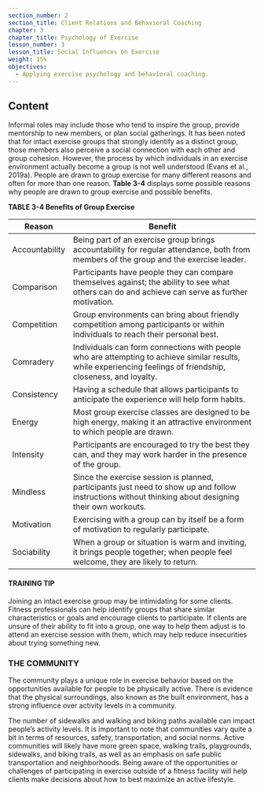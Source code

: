 ```yaml
---
section_number: 2
section_title: Client Relations and Behavioral Coaching
chapter: 3
chapter_title: Psychology of Exercise
lesson_number: 3
lesson_title: Social Influences on Exercise
weight: 15%
objectives:
  - Applying exercise psychology and behavioral coaching.
---
```


## Content
Informal roles may include those who tend to inspire the group, provide mentorship to new members, or plan social gatherings. It has been noted that for intact exercise groups that strongly identify as a distinct group, those members also perceive a social connection with each other and group cohesion. However, the process by which individuals in an exercise environment actually become a group is not well understood (Evans et al., 2019a). People are drawn to group exercise for many different reasons and often for more than one reason. **Table 3-4** displays some possible reasons why people are drawn to group exercise and possible benefits.

**TABLE 3-4 Benefits of Group Exercise**

| Reason | Benefit |
|---|---|
| Accountability | Being part of an exercise group brings accountability for regular attendance, both from members of the group and the exercise leader. |
| Comparison | Participants have people they can compare themselves against; the ability to see what others can do and achieve can serve as further motivation. |
| Competition | Group environments can bring about friendly competition among participants or within individuals to reach their personal best. |
| Comradery | Individuals can form connections with people who are attempting to achieve similar results, while experiencing feelings of friendship, closeness, and loyalty. |
| Consistency | Having a schedule that allows participants to anticipate the experience will help form habits. |
| Energy | Most group exercise classes are designed to be high energy, making it an attractive environment to which people are drawn. |
| Intensity | Participants are encouraged to try the best they can, and they may work harder in the presence of the group. |
| Mindless | Since the exercise session is planned, participants just need to show up and follow instructions without thinking about designing their own workouts. |
| Motivation | Exercising with a group can by itself be a form of motivation to regularly participate. |
| Sociability | When a group or situation is warm and inviting, it brings people together; when people feel welcome, they are likely to return. |

#### TRAINING TIP

Joining an intact exercise group may be intimidating for some clients. Fitness professionals can help identify groups that share similar characteristics or goals and encourage clients to participate. If clients are unsure of their ability to fit into a group, one way to help them adjust is to attend an exercise session with them, which may help reduce insecurities about trying something new.

### THE COMMUNITY

The community plays a unique role in exercise behavior based on the opportunities available for people to be physically active. There is evidence that the physical surroundings, also known as the built environment, has a strong influence over activity levels in a community.

The number of sidewalks and walking and biking paths available can impact people’s activity levels. It is important to note that communities vary quite a bit in terms of resources, safety, transportation, and social norms. Active communities will likely have more green space, walking trails, playgrounds, sidewalks, and biking trails, as well as an emphasis on safe public transportation and neighborhoods. Being aware of the opportunities or challenges of participating in exercise outside of a fitness facility will help clients make decisions about how to best maximize an active lifestyle.